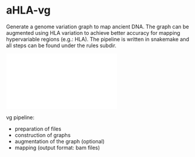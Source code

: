 # aHLA-vg
Generate a genome variation graph to map ancient DNA. The graph can be augmented using HLA variation to achieve better accuracy for mapping hypervariable regions (e.g.: HLA). The pipeline is written in snakemake and all steps can be found under the rules subdir. 

![Poster pipeline](ARM_HLA_poster.pdf)

vg pipeline:
- preparation of files
- construction of graphs
- augmentation of the graph (optional)
- mapping (output format: bam files)
